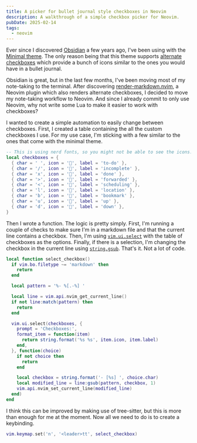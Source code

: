 ```yaml
---
title: A picker for bullet journal style checkboxes in Neovim
description: A walkthrough of a simple checkbox picker for Neovim.
pubDate: 2025-02-14
tags:
  - neovim
---
```


Ever since I discovered [Obsidian](https://obsidian.md/) a few years ago, I've been using with the
[Minimal theme](https://minimal.guide/). The only reason being that this theme supports
[alternate checkboxes](https://minimal.guide/checklists#Alternate+checkboxes) which provide a bunch of icons similar to
the ones you would have in a bullet journal.

Obsidian is great, but in the last few months, I've been moving most of my note-taking to the terminal. After
discovering [render-markdown.nvim](https://github.com/MeanderingProgrammer/render-markdown.nvim), a Neovim plugin which
also renders alternate checkboxes, I decided to move my note-taking workflow to Neovim. And since I already commit to
only use Neovim, why not write some Lua to make it easier to work with checkboxes?

I wanted to create a simple automation to easily change between checkboxes. First, I created a table containing the all
the custom checkboxes I use. For my use case, I'm sticking with a few similar to the ones that come with the minimal
theme.

```lua
-- This is using nerd fonts, so you might not be able to see the icons.
local checkboxes = {
  { char = ' ', icon = '', label = 'to-do' },
  { char = '/', icon = '', label = 'incomplete' },
  { char = 'x', icon = '', label = 'done' },
  { char = '>', icon = '󰒊', label = 'forwarded' },
  { char = '<', icon = '󰃭', label = 'scheduling' },
  { char = 'l', icon = '', label = 'location' },
  { char = 'b', icon = '', label = 'bookmark' },
  { char = 'u', icon = '󰔵', label = 'up' },
  { char = 'd', icon = '󰔳', label = 'down' },
}
```

Then I wrote a function. The logic is pretty simply. First, I'm running a couple of checks to make sure I'm in a
markdown file and that the current line contains a checkbox. Then, I'm using
[`vim.ui.select`](<https://neovim.io/doc/user/lua.html#vim.ui.select()>) with the table of checkboxes as the options.
Finally, if there is a selection, I'm changing the checkbox in the current line using
[`string.gsub`](https://www.lua.org/manual/5.3/manual.html#pdf-string.gsub). That's it. Not a lot of code.

```lua
local function select_checkbox()
  if vim.bo.filetype ~= 'markdown' then
    return
  end

  local pattern = '%- %[.-%] '

  local line = vim.api.nvim_get_current_line()
  if not line:match(pattern) then
    return
  end

  vim.ui.select(checkboxes, {
    prompt = 'Checkboxes:',
    format_item = function(item)
      return string.format('%s %s', item.icon, item.label)
    end,
  }, function(choice)
    if not choice then
      return
    end

    local checkbox = string.format('- [%s] ', choice.char)
    local modified_line = line:gsub(pattern, checkbox, 1)
    vim.api.nvim_set_current_line(modified_line)
  end)
end
```

I think this can be improved by making use of tree-sitter, but this is more than enough for me at the moment. Now all we
need to do is to create a keybinding.

```lua
vim.keymap.set('n', '<leader>tt', select_checkbox)
```
